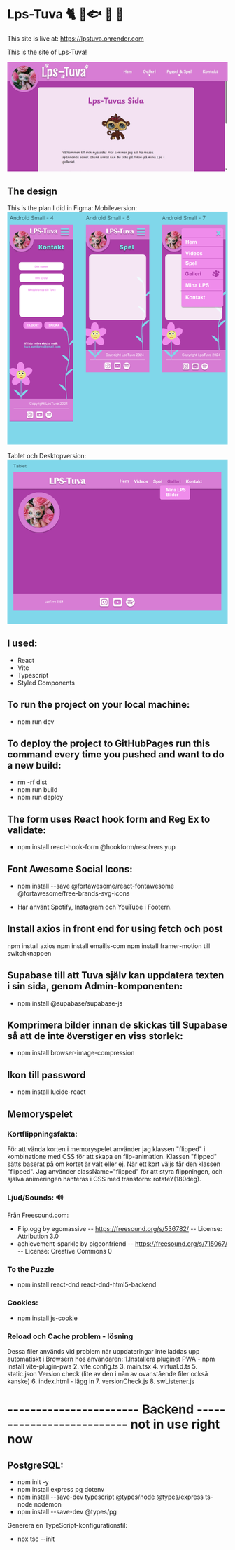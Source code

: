 # Lps-Tuva 🐈 🦜🐟 🐢 🐶

This site is live at: https://lpstuva.onrender.com

This is the site of Lps-Tuva! 

![The site](src/assets/screenshots/LpsTuvaScreen.jpeg)

## The design
This is the plan I did in Figma:
Mobileversion:
![Mobilversion i Figma](src/assets/screenshots/Mobil.png)  

Tablet och Desktopversion:
![Tabletversion i Figma](src/assets/screenshots/Tablet.png)


## I used:
- React
- Vite
- Typescript
- Styled Components


## To run the project on your local machine:

- npm run dev

## To deploy the project to GitHubPages run this command every time you pushed and want to do a new build: 

- rm -rf dist
- npm run build
- npm run deploy

## The form uses React hook form and Reg Ex to validate:

- npm install react-hook-form @hookform/resolvers yup

## Font Awesome Social Icons:

- npm install --save @fortawesome/react-fontawesome @fortawesome/free-brands-svg-icons

- Har använt Spotify, Instagram och YouTube i Footern. 

## Install axios in front end for using fetch och post
npm install axios
npm install emailjs-com
npm install framer-motion till switchknappen


## Supabase till att Tuva själv kan uppdatera texten i sin sida, genom Admin-komponenten: 
- npm install @supabase/supabase-js

## Komprimera bilder innan de skickas till Supabase så att de inte överstiger en viss storlek:
- npm install browser-image-compression


## Ikon till password
- npm install lucide-react


## Memoryspelet

### Kortflippningsfakta:
För att vända korten i memoryspelet använder jag klassen "flipped" i kombinatione med CSS för att skapa en flip-animation. Klassen "flipped" sätts baserat på om kortet är valt eller ej. När ett kort väljs får den klassen "flipped". Jag använder className="flipped" för att styra flippningen, och själva animeringen hanteras i CSS med transform: rotateY(180deg).

### Ljud/Sounds: 🔊

Från Freesound.com:
- Flip.ogg by egomassive -- https://freesound.org/s/536782/ -- License: Attribution 3.0
- achievement-sparkle by pigeonfriend -- https://freesound.org/s/715067/ -- License: Creative Commons 0

### To the Puzzle
- npm install react-dnd react-dnd-html5-backend

### Cookies:
- npm install js-cookie

### Reload och Cache problem - lösning
Dessa filer används vid problem när uppdateringar inte laddas upp automatiskt i Browsern hos användaren:
1.Installera pluginet PWA - npm install vite-plugin-pwa
2. vite.config.ts
3. main.tsx
4. virtual.d.ts 
5. static.json
Version check (lite av den i nån av ovanstående filer också kanske)
6. index.html - lägg in <meta name="version" content="%VITE_APP_VERSION%">
7. versionCheck.js
8. swListener.js


# ----------------------- Backend -------------------------- not in use right now

## PostgreSQL:

- npm init -y
- npm install express pg dotenv
- npm install --save-dev typescript @types/node @types/express ts-node nodemon
- npm install --save-dev @types/pg


Generera en TypeScript-konfigurationsfil:
- npx tsc --init



